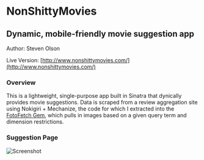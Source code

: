 # NonShittyMovies
## Dynamic, mobile-friendly movie suggestion app

Author: Steven Olson

Live Version: [http://www.nonshittymovies.com/](http://www.nonshittymovies.com/)  

### Overview

This is a lightweight, single-purpose app built in Sinatra that dynically provides movie suggestions. Data is scraped from a review aggregation site using Nokigiri + Mechanize, the code for which I extracted into the [FotoFetch Gem](https://github.com/SteveOscar/fotofetch), which pulls in images based on a given query term and dimension restrictions. 

### Suggestion Page

![Screenshot](http://i.imgur.com/jEJI9Uo.png)

